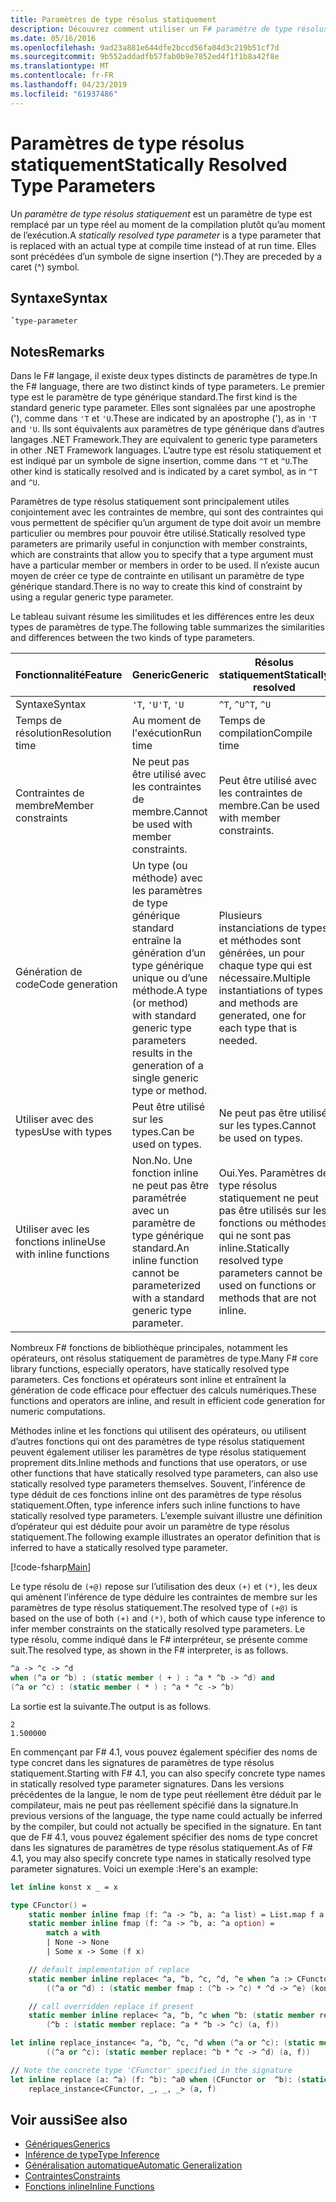 ```yaml
---
title: Paramètres de type résolus statiquement
description: Découvrez comment utiliser un F# paramètre de type résolus statiquement, qui est remplacé par un type réel au moment de la compilation plutôt qu’au moment de l’exécution.
ms.date: 05/16/2016
ms.openlocfilehash: 9ad23a881e644dfe2bccd56fa04d3c219b51cf7d
ms.sourcegitcommit: 9b552addadfb57fab0b9e7852ed4f1f1b8a42f8e
ms.translationtype: MT
ms.contentlocale: fr-FR
ms.lasthandoff: 04/23/2019
ms.locfileid: "61937486"
---
```

# <a name="statically-resolved-type-parameters"></a><span data-ttu-id="cb5f1-103">Paramètres de type résolus statiquement</span><span class="sxs-lookup"><span data-stu-id="cb5f1-103">Statically Resolved Type Parameters</span></span>

<span data-ttu-id="cb5f1-104">Un *paramètre de type résolus statiquement* est un paramètre de type est remplacé par un type réel au moment de la compilation plutôt qu’au moment de l’exécution.</span><span class="sxs-lookup"><span data-stu-id="cb5f1-104">A *statically resolved type parameter* is a type parameter that is replaced with an actual type at compile time instead of at run time.</span></span> <span data-ttu-id="cb5f1-105">Elles sont précédées d’un symbole de signe insertion (^).</span><span class="sxs-lookup"><span data-stu-id="cb5f1-105">They are preceded by a caret (^) symbol.</span></span>

## <a name="syntax"></a><span data-ttu-id="cb5f1-106">Syntaxe</span><span class="sxs-lookup"><span data-stu-id="cb5f1-106">Syntax</span></span>

```
ˆtype-parameter
```

## <a name="remarks"></a><span data-ttu-id="cb5f1-107">Notes</span><span class="sxs-lookup"><span data-stu-id="cb5f1-107">Remarks</span></span>

<span data-ttu-id="cb5f1-108">Dans le F# langage, il existe deux types distincts de paramètres de type.</span><span class="sxs-lookup"><span data-stu-id="cb5f1-108">In the F# language, there are two distinct kinds of type parameters.</span></span> <span data-ttu-id="cb5f1-109">Le premier type est le paramètre de type générique standard.</span><span class="sxs-lookup"><span data-stu-id="cb5f1-109">The first kind is the standard generic type parameter.</span></span> <span data-ttu-id="cb5f1-110">Elles sont signalées par une apostrophe ('), comme dans `'T` et `'U`.</span><span class="sxs-lookup"><span data-stu-id="cb5f1-110">These are indicated by an apostrophe ('), as in `'T` and `'U`.</span></span> <span data-ttu-id="cb5f1-111">Ils sont équivalents aux paramètres de type générique dans d’autres langages .NET Framework.</span><span class="sxs-lookup"><span data-stu-id="cb5f1-111">They are equivalent to generic type parameters in other .NET Framework languages.</span></span> <span data-ttu-id="cb5f1-112">L’autre type est résolu statiquement et est indiqué par un symbole de signe insertion, comme dans `^T` et `^U`.</span><span class="sxs-lookup"><span data-stu-id="cb5f1-112">The other kind is statically resolved and is indicated by a caret symbol, as in `^T` and `^U`.</span></span>

<span data-ttu-id="cb5f1-113">Paramètres de type résolus statiquement sont principalement utiles conjointement avec les contraintes de membre, qui sont des contraintes qui vous permettent de spécifier qu’un argument de type doit avoir un membre particulier ou membres pour pouvoir être utilisé.</span><span class="sxs-lookup"><span data-stu-id="cb5f1-113">Statically resolved type parameters are primarily useful in conjunction with member constraints, which are constraints that allow you to specify that a type argument must have a particular member or members in order to be used.</span></span> <span data-ttu-id="cb5f1-114">Il n’existe aucun moyen de créer ce type de contrainte en utilisant un paramètre de type générique standard.</span><span class="sxs-lookup"><span data-stu-id="cb5f1-114">There is no way to create this kind of constraint by using a regular generic type parameter.</span></span>

<span data-ttu-id="cb5f1-115">Le tableau suivant résume les similitudes et les différences entre les deux types de paramètres de type.</span><span class="sxs-lookup"><span data-stu-id="cb5f1-115">The following table summarizes the similarities and differences between the two kinds of type parameters.</span></span>

|<span data-ttu-id="cb5f1-116">Fonctionnalité</span><span class="sxs-lookup"><span data-stu-id="cb5f1-116">Feature</span></span>|<span data-ttu-id="cb5f1-117">Generic</span><span class="sxs-lookup"><span data-stu-id="cb5f1-117">Generic</span></span>|<span data-ttu-id="cb5f1-118">Résolus statiquement</span><span class="sxs-lookup"><span data-stu-id="cb5f1-118">Statically resolved</span></span>|
|-------|-------|-------------------|
|<span data-ttu-id="cb5f1-119">Syntaxe</span><span class="sxs-lookup"><span data-stu-id="cb5f1-119">Syntax</span></span>|<span data-ttu-id="cb5f1-120">`'T`, `'U`</span><span class="sxs-lookup"><span data-stu-id="cb5f1-120">`'T`, `'U`</span></span>|<span data-ttu-id="cb5f1-121">`^T`, `^U`</span><span class="sxs-lookup"><span data-stu-id="cb5f1-121">`^T`, `^U`</span></span>|
|<span data-ttu-id="cb5f1-122">Temps de résolution</span><span class="sxs-lookup"><span data-stu-id="cb5f1-122">Resolution time</span></span>|<span data-ttu-id="cb5f1-123">Au moment de l'exécution</span><span class="sxs-lookup"><span data-stu-id="cb5f1-123">Run time</span></span>|<span data-ttu-id="cb5f1-124">Temps de compilation</span><span class="sxs-lookup"><span data-stu-id="cb5f1-124">Compile time</span></span>|
|<span data-ttu-id="cb5f1-125">Contraintes de membre</span><span class="sxs-lookup"><span data-stu-id="cb5f1-125">Member constraints</span></span>|<span data-ttu-id="cb5f1-126">Ne peut pas être utilisé avec les contraintes de membre.</span><span class="sxs-lookup"><span data-stu-id="cb5f1-126">Cannot be used with member constraints.</span></span>|<span data-ttu-id="cb5f1-127">Peut être utilisé avec les contraintes de membre.</span><span class="sxs-lookup"><span data-stu-id="cb5f1-127">Can be used with member constraints.</span></span>|
|<span data-ttu-id="cb5f1-128">Génération de code</span><span class="sxs-lookup"><span data-stu-id="cb5f1-128">Code generation</span></span>|<span data-ttu-id="cb5f1-129">Un type (ou méthode) avec les paramètres de type générique standard entraîne la génération d’un type générique unique ou d’une méthode.</span><span class="sxs-lookup"><span data-stu-id="cb5f1-129">A type (or method) with standard generic type parameters results in the generation of a single generic type or method.</span></span>|<span data-ttu-id="cb5f1-130">Plusieurs instanciations de types et méthodes sont générées, un pour chaque type qui est nécessaire.</span><span class="sxs-lookup"><span data-stu-id="cb5f1-130">Multiple instantiations of types and methods are generated, one for each type that is needed.</span></span>|
|<span data-ttu-id="cb5f1-131">Utiliser avec des types</span><span class="sxs-lookup"><span data-stu-id="cb5f1-131">Use with types</span></span>|<span data-ttu-id="cb5f1-132">Peut être utilisé sur les types.</span><span class="sxs-lookup"><span data-stu-id="cb5f1-132">Can be used on types.</span></span>|<span data-ttu-id="cb5f1-133">Ne peut pas être utilisé sur les types.</span><span class="sxs-lookup"><span data-stu-id="cb5f1-133">Cannot be used on types.</span></span>|
|<span data-ttu-id="cb5f1-134">Utiliser avec les fonctions inline</span><span class="sxs-lookup"><span data-stu-id="cb5f1-134">Use with inline functions</span></span>|<span data-ttu-id="cb5f1-135">Non.</span><span class="sxs-lookup"><span data-stu-id="cb5f1-135">No.</span></span> <span data-ttu-id="cb5f1-136">Une fonction inline ne peut pas être paramétrée avec un paramètre de type générique standard.</span><span class="sxs-lookup"><span data-stu-id="cb5f1-136">An inline function cannot be parameterized with a standard generic type parameter.</span></span>|<span data-ttu-id="cb5f1-137">Oui.</span><span class="sxs-lookup"><span data-stu-id="cb5f1-137">Yes.</span></span> <span data-ttu-id="cb5f1-138">Paramètres de type résolus statiquement ne peut pas être utilisés sur les fonctions ou méthodes qui ne sont pas inline.</span><span class="sxs-lookup"><span data-stu-id="cb5f1-138">Statically resolved type parameters cannot be used on functions or methods that are not inline.</span></span>|

<span data-ttu-id="cb5f1-139">Nombreux F# fonctions de bibliothèque principales, notamment les opérateurs, ont résolus statiquement de paramètres de type.</span><span class="sxs-lookup"><span data-stu-id="cb5f1-139">Many F# core library functions, especially operators, have statically resolved type parameters.</span></span> <span data-ttu-id="cb5f1-140">Ces fonctions et opérateurs sont inline et entraînent la génération de code efficace pour effectuer des calculs numériques.</span><span class="sxs-lookup"><span data-stu-id="cb5f1-140">These functions and operators are inline, and result in efficient code generation for numeric computations.</span></span>

<span data-ttu-id="cb5f1-141">Méthodes inline et les fonctions qui utilisent des opérateurs, ou utilisent d’autres fonctions qui ont des paramètres de type résolus statiquement peuvent également utiliser les paramètres de type résolus statiquement proprement dits.</span><span class="sxs-lookup"><span data-stu-id="cb5f1-141">Inline methods and functions that use operators, or use other functions that have statically resolved type parameters, can also use statically resolved type parameters themselves.</span></span> <span data-ttu-id="cb5f1-142">Souvent, l’inférence de type déduit de ces fonctions inline ont des paramètres de type résolus statiquement.</span><span class="sxs-lookup"><span data-stu-id="cb5f1-142">Often, type inference infers such inline functions to have statically resolved type parameters.</span></span> <span data-ttu-id="cb5f1-143">L’exemple suivant illustre une définition d’opérateur qui est déduite pour avoir un paramètre de type résolus statiquement.</span><span class="sxs-lookup"><span data-stu-id="cb5f1-143">The following example illustrates an operator definition that is inferred to have a statically resolved type parameter.</span></span>

[!code-fsharp[Main](../../../../samples/snippets/fsharp/lang-ref-3/snippet401.fs)]

<span data-ttu-id="cb5f1-144">Le type résolu de `(+@)` repose sur l’utilisation des deux `(+)` et `(*)`, les deux qui amènent l’inférence de type déduire les contraintes de membre sur les paramètres de type résolus statiquement.</span><span class="sxs-lookup"><span data-stu-id="cb5f1-144">The resolved type of `(+@)` is based on the use of both `(+)` and `(*)`, both of which cause type inference to infer member constraints on the statically resolved type parameters.</span></span> <span data-ttu-id="cb5f1-145">Le type résolu, comme indiqué dans le F# interpréteur, se présente comme suit.</span><span class="sxs-lookup"><span data-stu-id="cb5f1-145">The resolved type, as shown in the F# interpreter, is as follows.</span></span>

```fsharp
^a -> ^c -> ^d
when (^a or ^b) : (static member ( + ) : ^a * ^b -> ^d) and
(^a or ^c) : (static member ( * ) : ^a * ^c -> ^b)
```

<span data-ttu-id="cb5f1-146">La sortie est la suivante.</span><span class="sxs-lookup"><span data-stu-id="cb5f1-146">The output is as follows.</span></span>

```
2
1.500000
```

<span data-ttu-id="cb5f1-147">En commençant par F# 4.1, vous pouvez également spécifier des noms de type concret dans les signatures de paramètres de type résolus statiquement.</span><span class="sxs-lookup"><span data-stu-id="cb5f1-147">Starting with F# 4.1, you can also specify concrete type names in statically resolved type parameter signatures.</span></span>  <span data-ttu-id="cb5f1-148">Dans les versions précédentes de la langue, le nom de type peut réellement être déduit par le compilateur, mais ne peut pas réellement spécifié dans la signature.</span><span class="sxs-lookup"><span data-stu-id="cb5f1-148">In previous versions of the language, the type name could actually be inferred by the compiler, but could not actually be specified in the signature.</span></span>  <span data-ttu-id="cb5f1-149">En tant que de F# 4.1, vous pouvez également spécifier des noms de type concret dans les signatures de paramètres de type résolus statiquement.</span><span class="sxs-lookup"><span data-stu-id="cb5f1-149">As of F# 4.1, you may also specify concrete type names in statically resolved type parameter signatures.</span></span> <span data-ttu-id="cb5f1-150">Voici un exemple :</span><span class="sxs-lookup"><span data-stu-id="cb5f1-150">Here's an example:</span></span>

```fsharp
let inline konst x _ = x

type CFunctor() = 
    static member inline fmap (f: ^a -> ^b, a: ^a list) = List.map f a
    static member inline fmap (f: ^a -> ^b, a: ^a option) =
        match a with
        | None -> None
        | Some x -> Some (f x)

    // default implementation of replace
    static member inline replace< ^a, ^b, ^c, ^d, ^e when ^a :> CFunctor and (^a or ^d): (static member fmap: (^b -> ^c) * ^d -> ^e) > (a, f) =
        ((^a or ^d) : (static member fmap : (^b -> ^c) * ^d -> ^e) (konst a, f))

    // call overridden replace if present
    static member inline replace< ^a, ^b, ^c when ^b: (static member replace: ^a * ^b -> ^c)>(a: ^a, f: ^b) =
        (^b : (static member replace: ^a * ^b -> ^c) (a, f))

let inline replace_instance< ^a, ^b, ^c, ^d when (^a or ^c): (static member replace: ^b * ^c -> ^d)> (a: ^b, f: ^c) =
        ((^a or ^c): (static member replace: ^b * ^c -> ^d) (a, f))

// Note the concrete type 'CFunctor' specified in the signature
let inline replace (a: ^a) (f: ^b): ^a0 when (CFunctor or  ^b): (static member replace: ^a *  ^b ->  ^a0) =
    replace_instance<CFunctor, _, _, _> (a, f)
```

## <a name="see-also"></a><span data-ttu-id="cb5f1-151">Voir aussi</span><span class="sxs-lookup"><span data-stu-id="cb5f1-151">See also</span></span>

- [<span data-ttu-id="cb5f1-152">Génériques</span><span class="sxs-lookup"><span data-stu-id="cb5f1-152">Generics</span></span>](index.md)
- [<span data-ttu-id="cb5f1-153">Inférence de type</span><span class="sxs-lookup"><span data-stu-id="cb5f1-153">Type Inference</span></span>](../type-inference.md)
- [<span data-ttu-id="cb5f1-154">Généralisation automatique</span><span class="sxs-lookup"><span data-stu-id="cb5f1-154">Automatic Generalization</span></span>](automatic-generalization.md)
- [<span data-ttu-id="cb5f1-155">Contraintes</span><span class="sxs-lookup"><span data-stu-id="cb5f1-155">Constraints</span></span>](constraints.md)
- [<span data-ttu-id="cb5f1-156">Fonctions inline</span><span class="sxs-lookup"><span data-stu-id="cb5f1-156">Inline Functions</span></span>](../functions/inline-functions.md)